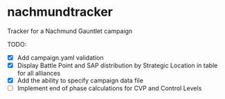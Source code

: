# nachmundtracker
Tracker for a Nachmund Gauntlet campaign

TODO:
- [x] Add campaign.yaml validation
- [x] Display Battle Point and SAP distribution by Strategic Location in table for all alliances
- [x] Add the ability to specify campaign data file
- [ ] Implement end of phase calculations for CVP and Control Levels
